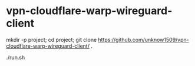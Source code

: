 # vpn-cloudflare-warp-wireguard-client

mkdir -p project; cd project; git clone https://github.com/unknow1509/vpn-cloudflare-warp-wireguard-client/ .

./run.sh

